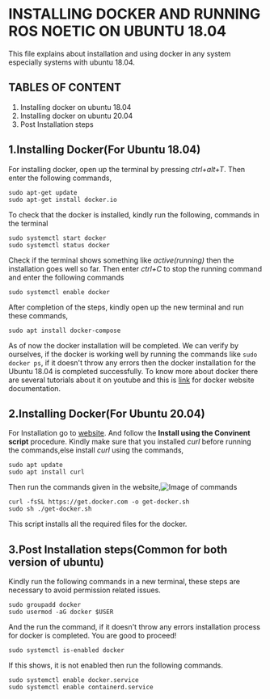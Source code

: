 # INSTALLING DOCKER AND RUNNING ROS NOETIC ON UBUNTU 18.04
This file explains about installation and using docker in any system especially systems with ubuntu 18.04.
## TABLES OF CONTENT
1. Installing docker on ubuntu 18.04
2. Installing docker on ubuntu 20.04
3. Post Installation steps
## 1.Installing Docker(For Ubuntu 18.04)
For installing docker, open up the terminal by pressing *ctrl+alt+T*. Then enter the following commands,

```
sudo apt-get update
sudo apt-get install docker.io
```

To check that the docker is installed, kindly run the following, commands in the terminal

```
sudo systemctl start docker
sudo systemctl status docker
```
Check if the terminal shows something like *active(running)* then the installation goes well so far.
Then enter *ctrl+C* to stop the running command and enter the following commands
```
sudo systemctl enable docker
```
After completion of the steps, kindly open up the new terminal and run these commands,
```
sudo apt install docker-compose
```
As of now the docker installation will be completed.
We can verify by ourselves, if the docker is working well by running the commands like ```sudo docker ps```, if it doesn't throw any errors then the docker installation for the Ubuntu 18.04 is completed successfully. 
To know more about docker there are several tutorials about it on youtube and this is [link](https://docs.docker.com/get-started/) for docker website documentation.

## 2.Installing Docker(For Ubuntu 20.04)
For Installation go to [website](https://docs.docker.com/engine/install/ubuntu/#install-using-the-convenience-script). And follow the **Install using the Convinent script** procedure.
Kindly make sure that you installed *curl* before running the commands,else install *curl* using the commands,
```
sudo apt update
sudo apt install curl
```
Then run the commands given in the website,![Image of commands](https://github.com/Pradhip-A-K/NeuralNetworksproject/blob/main/image1.png?raw=true)
```
curl -fsSL https://get.docker.com -o get-docker.sh
sudo sh ./get-docker.sh
```
This script installs all the required files for the docker.

## 3.Post Installation steps(Common for both version of ubuntu)
Kindly run the following commands in a new terminal, these steps are necessary to avoid permission related issues.
```
sudo groupadd docker
sudo usermod -aG docker $USER
```
And the run the command, if it doesn't throw any errors installation process for docker is completed. You are good to proceed!
```
sudo systemctl is-enabled docker
```
If this shows, it is not enabled then run the following commands.
```
sudo systemctl enable docker.service
sudo systemctl enable containerd.service
```
